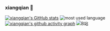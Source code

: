 ### xiangqian 👋

<!--
**xiangqian122/xiangqian122** is a ✨ _special_ ✨ repository because its `README.md` (this file) appears on your GitHub profile.

Here are some ideas to get you started:

- 🔭 I’m currently working on ...
- 🌱 I’m currently learning ...
- 👯 I’m looking to collaborate on ...
- 🤔 I’m looking for help with ...
- 💬 Ask me about ...
- 📫 How to reach me: ...
- 😄 Pronouns: ...
- ⚡ Fun fact: ...

-->
[![xiangqian's GitHub stats](https://github-readme-stats.vercel.app/api?username=xiangqian122&show_icons=true)](https://github.com/anuraghazra/github-readme-stats)
![most used language](https://github-readme-stats.vercel.app/api/top-langs/?username=xiangqian122&theme=dark&layout=compact)
[![xiangqian's github activity graph](https://github-readme-activity-graph.cyclic.app/graph?username=xiangqian122&theme=react)](https://github.com/ashutosh00710/github-readme-activity-graph)
![B站](https://stats.justsong.cn/api/bilibili/?id=472735850&theme=light&lang=zh-CN)

